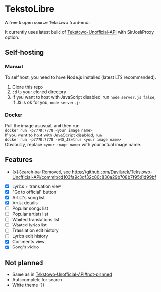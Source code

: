 # TekstoLibre
A free &amp; open source Tekstowo front-end.

It currently uses latest build of [Tekstowo-Unofficial-API](https://github.com/Davilarek/Tekstowo-Unofficial-API) with SirJoshProxy option.
## Self-hosting
### Manual
To self host, you need to have Node.js installed (latest LTS recommended).
  1. Clone this repo
  2. `cd` to your cloned directory
  3. If you want to host with JavaScript disabled, run `node server.js false`, If JS is ok for you, `node server.js`

### Docker
Pull the image as usual, and then run<br/>
`docker run -p7778:7778 <your image name>`<br/>
If you want to host with JavaScript disabled, run<br/>
`docker run -p7778:7778 -eNO_JS=true <your image name>`<br/>
Obviously, replace `<your image name>` with your actual image name.<br/>
## Features
- ~~[x] Search bar~~ Removed, see https://github.com/Davilarek/Tekstowo-Unofficial-API/commit/dd103fa9c8df32c80c830a29b708b7f95d1d99bf
- [x] Lyrics + translation view
- [x] "Go to official" button
- [x] Artist's song list
- [X] Artist details
- [ ] Popular songs list
- [ ] Popular artists list
- [ ] Wanted translations list
- [ ] Wanted lyrics list
- [ ] Translation edit history
- [ ] Lyrics edit history
- [x] Comments view
- [x] Song's video

## Not planned
- Same as in [Tekstowo-Unofficial-API#not-planned](https://github.com/Davilarek/Tekstowo-Unofficial-API#not-planned)
- Autocomplete for search
- White theme (?)
